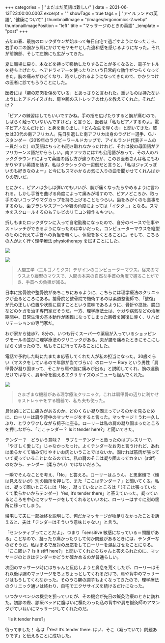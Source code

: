+++
categories = [ "まだまだ英語は難しい" ]
date = 2021-06-13T23:00:00.000Z
excerpt = ""
showTags = true
tags = [ "アイルランドの英語", "健康について" ]
thumbnailImage = "/images/ergonomics-2.webp"
thumbnailImagePosition = "left"
title = "マッサージのときの英語"
_template = "post"
+++

去年の春、最初のロックダウンが始まって毎日自宅で過ごすようになったころ、右手の二の腕から肩にかけてモヤモヤとした違和感を感じるようになった。それが前腕部、そして左腕にも広がってきた。

<!--more-->

夏に職場に戻り、本などを持って移動したりすることが多くなると、電子ケトルを持ち上げたり、ヘアドライアーを使ったりという日常的な動作がつらくなってきた。腕の痛みがひどくなり、時々しびれるようになってきたので、かかりつけの医者に診てもらうことにした。

医者には「腕の筋肉を傷めている」とあっさりと言われた。重いものは持たないようにとアドバイスされ、肩や腕のストレッチの仕方を教えてくれた。それだけ？

「ピアノの練習はしてもいいですかね。手の指を広げたりすると腕が痛むので、しばらく触っていないんですけど」と言うと、医者は「私もピアノするのよ。電子ピアノなんだけど」と身を乗り出し、「どんな曲を弾くの」と聞いてきた。彼女は30代の南アフリカ人。先日引退した南アフリカ出身のラグビー選手、CJ・スタンダー（2019年のラグビーワールドカップで、アイルランド代表チームの一員だった）の英語はちっとも聞き取れなかったけれど、それは彼の母国語がアフリカーンス語だかららしい。南アフリカには11も公用語があって、その人のバックグラウンドによって英語の話し方が違うのだが、このお医者さんは私にもわかりやすい英語を話す。私はクラシックの一辺倒だと言うと、「私はジャズっぽいのも好きなのよー」と今にもスマホからお気に入りの曲を聞かせてくれんばかりの勢いだ。

とにかく、ピアノは少しは弾いてもいいが、腕が痛くなったらやめるように言われる。しかし手首を曲げる角度によって痛みが増すので、ピアノどころか、取っ手のないコップやマグカップを持ち上げることもつらい。歯をみがくのも食事をするのも、歯ブラシやスプーンや箸の角度によっては「イタタ…」となる。スマホをスクロールするのもテレビのリモコン操作もキツい。

折しもまたロックダウンに入って自宅勤務になったので、自分のペースで仕事やストレッチができるようになったのは幸いだった。コンピューターマウスを縦型のものに代えて手首への負担を軽くし、休憩を多くとることに。そして、こちらの人がよく行く理学療法 physiotherapy を試すことにした。

![](/images/ergonomics-2.webp)

![](/images/ergonomics-1.webp)

> 人間工学（エルゴノミクス）デザインのコンピューターマウス。従来のマウスより縦型のマウスで、人間の本来の自然な手首の角度で握ることができ、手首への負担が減る。

日本に接骨院や整骨院があちこちにあるように、こちらには理学療法のクリニックが至るところにある。接骨院と整骨院で施術するのは柔道整復師で、「整復」が元の正しい位置や状態に戻すことという意味であるように、骨折や捻挫、脱臼などのケガを治す専門家だそうだ。一方、理学療法士は、ケガや病気などの治療期間中、日常生活の基本動作が困難になってしまった患者を回復に導く、リハビリテーションの専門家だ。

わが家から徒歩7、8分の、いつも行くスーパーや薬局が入っているショッピングモールの並びに理学療法のクリニックがある。夫が腰を痛めたときにそこにしばらく通ったので、私もそこに行ってみることにした。

電話で予約した時にたまたま応答してくれた人が私の担当になった。30歳ぐらい（マスクをしているので年齢が当てづらい）のローリー Rory という男性「肩甲骨が凝り固まって、そこから肩や腕に痛みが出る」と説明してくれ、腕の運動だけではなく、肩甲骨を鍛えるエクササイズのメニューも組んでくれた。

![](/images/physio.webp)

> さまざまな機器がある理学療法クリニック。これは肩甲骨の辺りに利かせるストレッチをする機器で、私も夫も使った。

具体的にどこに痛みがあるのか、どのくらい凝り固まっているのかを見るために、ローリーは肩や背中のマッサージをすると言った。マッサージ！うわー久しぶり、とワクワクしながら椅子に座る。ローリーは私の肩の凝り固まったところを押しながら、「ここテンダー？ Is it tender here?」と聞いてきた。

テンダー？　どういう意味？　ラブミーテンダーと歌ったのはプレスリーで、「やさしく愛して」じゃなかったっけ。よくテンダーなお肉と言うけれど、あれは柔らかくて嚙み切りやすいお肉ということではないか。固ければ筋肉が張っていて凝っていることになるのでは。私の肩のそこは凝り固まってカタい（stiff）のだから、テンダー（柔らかい）ではないだろう。

一瞬でそんなことを考え、「No」と答える。ローリーはふうん、と思案顔で（顔は見えないが）別の箇所を押して、また「ここはテンダー？」と聞いてくる。私は、凝って固いところには「No」、凝っていないところは「（そこは張っていなくて柔らかいからテンダー）Yes, it’s tender there」と答えていった。凝っているところを中心にマッサージをしてくれるといいのに、ローリーはすぐに別の箇所に移ってしまう。

帰宅して夫に一部始終を説明して、何だかマッサージが物足りなかったことを訴えると、夫は「テンダーはそういう意味じゃない」と言う。

「センシティブってことだよ」、つまり「sensitive 敏感になっている＝問題がある」ことなので、凝ったり痛かったりして何か問題があるときには、テンダーなのだそうだ。私はまるで反対の反応をしてローリーを混乱させたことになる。「ここ固い？ Is it stiff here?」と聞いてくれたらちゃんと答えられたのに、マッサージのときはテンダーかどうか確かめるのが普通らしい。

次回のマッサージ時にはちゃんと反応しようと鼻息を荒くしたが、ローリーはそれ以後は腕のマッサージをちょちょっとしてくれるだけで、肩や背中のマッサージはもうしてくれなかった。そのうち腕の調子もよくなってきたので、理学療法のクリニック通いは終わり、自宅でエクササイズを続けるだけになった。

いつかリベンジの機会を狙っていたが、その機会が先日の鍼灸治療のときに訪れた。初診の際、診療ベッドに腹ばいに横たわった私の背中や肩を鍼灸師のアマンダがていねいにマッサージしてくれたのだ。

「Is it tender here?」

待ってました！ 私は「Yes! It’s tender there. はい、そこ（凝っていて）問題ありです」と伝えることに成功した。
